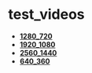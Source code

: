<!-- generated by markdown-notes-tree -->

# test_videos

<!-- optional markdown-notes-tree directory description starts here -->

<!-- optional markdown-notes-tree directory description ends here -->

- [**1280\_720**](1280\_720)
- [**1920\_1080**](1920\_1080)
- [**2560\_1440**](2560\_1440)
- [**640\_360**](640\_360)
